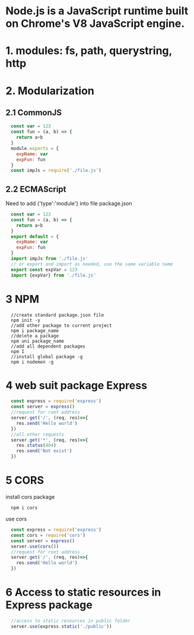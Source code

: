 # Node.js is a JavaScript runtime built on Chrome's V8 JavaScript engine.
# 1. modules: fs, path, querystring, http
# 2. Modularization
  ## 2.1 CommonJS
  ```Javascript
    const var = 123
    const fun = (a, b) => {
      return a+b
    }
    module.exports = {
      expName: var
      expFun: fun
    }
    const impJs = require('./file.js')
  ```
  ## 2.2 ECMAScript
  Need to add {'type':'module'} into file package.json
  ```Javascript
    const var = 123
    const fun = (a, b) => {
      return a+b
    }
    export default = {
      expName: var
      expFun: fun
    }
    import impJs from './file.js'
    // or export and import as needed, use the same variable name
    export const expVar = 123
    import {expVar} from './file.js'
  ```
# 3 NPM
  ```shell
    //create standard package.json file
    npm init -y
    //add other package to current project
    npm i package_name
    //delete a package
    npm uni package_name
    //add all dependent packages
    npm I
    //install global package -g
    npm i nodemon -g
  ```
# 4 web suit package Express
  ```Javascript
    const express = require('express')
    const server = express()
    //request for root address
    server.get('/', (req, res)=>{
      res.send('Hello world')
    })
    //all other requests
    server.get('*', (req, res)=>{
      res.status(404)
      res.send('Not exist')
    })
  ```
# 5 CORS
  install cors package
  ```Shell
    npm i cors
  ```
  use cors
  ```Javascript
    const express = require('express')
    const cors = require('cors')
    const server = express()
    server.use(cors())
    //request for root address
    server.get('/', (req, res)=>{
      res.send('Hello world')
    })
  ```
# 6 Access to static resources in Express package
  ```Javascript
    //access to static resources in public folder
    server.use(express.static('./public'))
  ```
